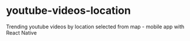 # youtube-videos-location
Trending youtube videos by location selected from map - mobile app with React Native

